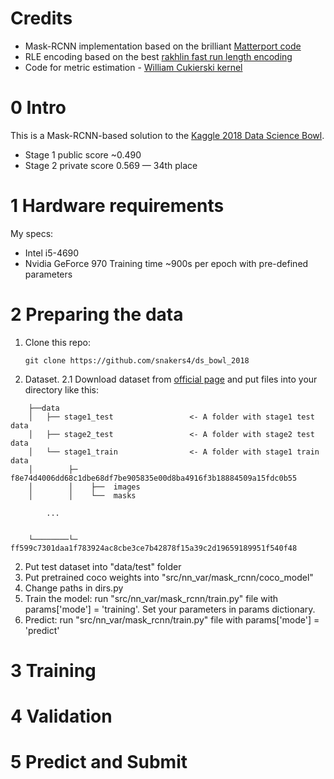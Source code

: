 # Credits
* Mask-RCNN implementation based on the brilliant [Matterport code](https://github.com/matterport/Mask_RCNN)
* RLE encoding based on the best [rakhlin fast run length encoding](https://www.kaggle.com/rakhlin/fast-run-length-encoding-python)
* Code for metric estimation - [William Cukierski kernel](https://www.kaggle.com/wcukierski/example-metric-implementation)

# 0 Intro
This is a Mask-RCNN-based solution to the [Kaggle 2018 Data Science Bowl](https://www.kaggle.com/c/data-science-bowl-2018).
* Stage 1 public score ~0.490
* Stage 2 private score 0.569 — 34th place

# 1 Hardware requirements
My specs:
* Intel i5-4690
* Nvidia GeForce 970
Training time ~900s per epoch with pre-defined parameters

# 2 Preparing the data
1. Clone this repo:

      `git clone https://github.com/snakers4/ds_bowl_2018`
2. Dataset.
      2.1 Download dataset from [official page](https://www.kaggle.com/c/data-science-bowl-2018/data) and put files into your directory like this:
```
    ├──data
    │   ├── stage1_test                 <- A folder with stage1 test data
    │   ├── stage2_test                 <- A folder with stage2 test data
    │   └── stage1_train                <- A folder with stage1 train data
    │        ├─ f8e74d4006dd68c1dbe68df7be905835e00d8ba4916f3b18884509a15fdc0b55
    │        │    ├──  images
    │        │    └──  masks

        ...
        

    └────────└─ ff599c7301daa1f783924ac8cbe3ce7b42878f15a39c2d19659189951f540f48
```
    
2. Put test dataset into "data/test" folder
3. Put pretrained coco weights into "src/nn_var/mask_rcnn/coco_model"
4. Change paths in dirs.py
5. Train the model: run "src/nn_var/mask_rcnn/train.py" file with params['mode'] = 'training'.
   Set your parameters in params dictionary.
6. Predict: run "src/nn_var/mask_rcnn/train.py" file with params['mode'] = 'predict'

# 3 Training

# 4 Validation

# 5 Predict and Submit
